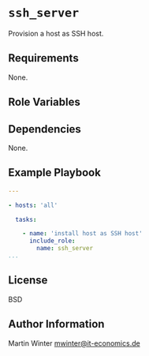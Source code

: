 # `ssh_server`

Provision a host as SSH host.


## Requirements

None.

## Role Variables


## Dependencies

None.

## Example Playbook


```yml
---

- hosts: 'all'

  tasks:

    - name: 'install host as SSH host'
      include_role:
        name: ssh_server
...
```


## License

BSD


## Author Information

Martin Winter <mwinter@it-economics.de>
